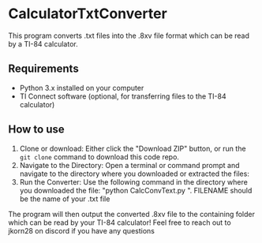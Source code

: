# CalculatorTxtConverter
This program converts .txt files into the .8xv file format which can be read by a TI-84 calculator. 

## Requirements
- Python 3.x installed on your computer
- TI Connect software (optional, for transferring files to the TI-84 calculator)

## How to use
1. Clone or download: Either click the "Download ZIP" button, or run the ```git clone``` command to download this code repo. 
2. Navigate to the Directory: Open a terminal or command prompt and navigate to the directory where you downloaded or extracted the files:
3. Run the Converter: Use the following command in the directory where you downloaded the file: "python CalcConvText.py <FILENAME>". FILENAME should be the name of your .txt file

The program will then output the converted .8xv file to the containing folder which can be read by your TI-84 calculator! Feel free to reach out to jkorn28 on discord if you have any questions

